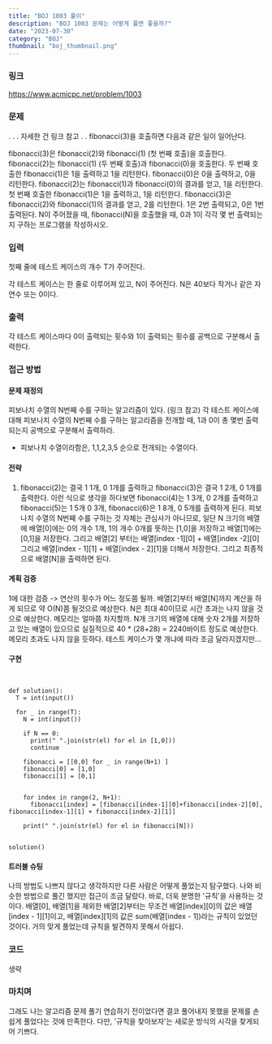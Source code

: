 ```yaml
---
title: "BOJ 1003 풀이"
description: "BOJ 1003 문제는 어떻게 풀면 좋을까?"
date: "2023-07-30"
category: "BOJ"
thumbnail: "boj_thumbnail.png"
---
```


### 링크

https://www.acmicpc.net/problem/1003

### 문제

.
.
.
자세한 건 링크 참고
.
.
fibonacci(3)을 호출하면 다음과 같은 일이 일어난다.

fibonacci(3)은 fibonacci(2)와 fibonacci(1) (첫 번째 호출)을 호출한다.
fibonacci(2)는 fibonacci(1) (두 번째 호출)과 fibonacci(0)을 호출한다.
두 번째 호출한 fibonacci(1)은 1을 출력하고 1을 리턴한다.
fibonacci(0)은 0을 출력하고, 0을 리턴한다.
fibonacci(2)는 fibonacci(1)과 fibonacci(0)의 결과를 얻고, 1을 리턴한다.
첫 번째 호출한 fibonacci(1)은 1을 출력하고, 1을 리턴한다.
fibonacci(3)은 fibonacci(2)와 fibonacci(1)의 결과를 얻고, 2를 리턴한다.
1은 2번 출력되고, 0은 1번 출력된다. N이 주어졌을 때, fibonacci(N)을 호출했을 때, 0과 1이 각각 몇 번 출력되는지 구하는 프로그램을 작성하시오.

### 입력

첫째 줄에 테스트 케이스의 개수 T가 주어진다.

각 테스트 케이스는 한 줄로 이루어져 있고, N이 주어진다. N은 40보다 작거나 같은 자연수 또는 0이다.

### 출력

각 테스트 케이스마다 0이 출력되는 횟수와 1이 출력되는 횟수를 공백으로 구분해서 출력한다.

### 접근 방법

#### 문제 재정의

피보나치 수열의 N번째 수를 구하는 알고리즘이 있다. (링크 참고) 각 테스트 케이스에 대해 피보나치 수열의 N번째 수를 구하는 알고리즘을 전개할 때, 1과 0이 총 몇번 출력되는지 공백으로 구분해서 출력하라.

- 피보나치 수열이라함은, 1,1,2,3,5 순으로 전개되는 수열이다.

#### 전략

1. fibonacci(2)는 결국 1 1개, 0 1개를 출력하고 fibonacci(3)은 결국 1 2개, 0 1개를 출력한다. 이런 식으로 생각을 하다보면 fibonacci(4)는 1 3개, 0 2개를 출력하고 fibonacci(5)는 1 5개 0 3개, fibonacci(6)은 1 8개, 0 5개를 출력하게 된다. 피보나치 수열의 N번째 수를 구하는 것 자체는 관심사가 아니므로, 일단 N 크기의 배열에 배열[0]에는 0의 개수 1개, 1의 개수 0개를 뜻하는 [1,0]을 저장하고 배열[1]에는 [0,1]을 저장한다. 그리고 배열[2] 부터는 배열[index -1][0] + 배열[index -2][0] 그리고 배열[index - 1][1] + 배열[index - 2][1]을 더해서 저장한다. 그리고 최종적으로 배열[N]을 출력하면 된다.

#### 계획 검증

1에 대한 검증 -> 연산의 횟수가 어느 정도쯤 될까. 배열[2]부터 배열[N]까지 계산을 하게 되므로 약 O(N)쯤 될것으로 예상한다. N은 최대 40이므로 시간 초과는 나지 않을 것으로 예상한다. 메모리는 얼마쯤 차지할까. N개 크기의 배열에 대해 숫자 2개를 저장하고 있는 배열이 있으므로 실질적으로 40 \* (28+28) = 2240바이트 정도로 예상한다. 메모리 초과도 나지 않을 듯하다. 테스트 케이스가 몇 개냐에 따라 조금 달라지겠지만...

#### 구현

```


def solution():
  T = int(input())

  for _ in range(T):
    N = int(input())

    if N == 0:
      print(" ".join(str(el) for el in [1,0]))
      continue

    fibonacci = [[0,0] for _ in range(N+1) ]
    fibonacci[0] = [1,0]
    fibonacci[1] = [0,1]


    for index in range(2, N+1):
      fibonacci[index] = [fibonacci[index-1][0]+fibonacci[index-2][0], fibonacci[index-1][1] + fibonacci[index-2][1]]

    print(" ".join(str(el) for el in fibonacci[N]))


solution()
```

#### 트러블 슈팅

나의 방법도 나쁘지 않다고 생각하지만 다른 사람은 어떻게 풀었는지 탐구했다. 나와 비슷한 방법으로 풀긴 했지만 접근이 조금 달랐다. 바로, 더욱 분명한 '규칙'을 사용하는 것이다. 배열[0], 배열[1]을 제외한 배열[2]부터는 무조건 배열[index][0]의 값은 배열[index - 1][1]이고, 배열[index][1]의 값은 sum(배열[index - 1])라는 규칙이 있었던 것이다. 거의 맞게 풀었는데 규칙을 발견하지 못해서 아쉽다.

### 코드

생략

### 마치며

그래도 나는 알고리즘 문제 풀기 연습하기 전이었다면 결코 풀어내지 못했을 문제를 손쉽게 풀었다는 것에 만족한다. 다만, '규칙을 찾아보자'는 새로운 방식의 시각을 찾게되어 기쁘다.
